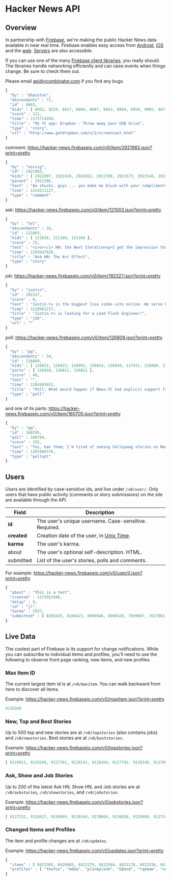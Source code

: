 # Hacker News API

## Overview
<!--Contents of this overview section should really just speak to the overall objective of this API. What does the HN API allow users to do? My recommendation is that the following information be placed elsewhere, in a more appropriate file. For API, let's just stick to how to actually use the API.-->
<!--If the info in this section needs to remain in the API doc and is pertinent to the user's success, I suggest we reword this section as actionable steps for the reader--> 

In partnership with [Firebase](https://firebase.google.com/), we're making the public Hacker News data available in near real time. Firebase enables easy access <!-- easy access to what? The HN data/application?--> from [Android](https://firebase.google.com/docs/android/setup), [iOS](https://firebase.google.com/docs/ios/setup) and the [web](https://firebase.google.com/docs/web/setup). [Servers](https://firebase.google.com/docs/server/setup) are also accessible.

If you can use one of the many [Firebase client libraries](https://firebase.google.com/docs/libraries/), you really should. The libraries handle networking efficiently and can raise events when things change. Be sure to check them out.

Please email api@ycombinator.com if you find any bugs. 
<!--Per my previous comments above, maybe it would be better to include most of this 'Overview' information>

## URI and Versioning

We hope to improve the API over time. The changes won't always be backward compatible, so we're going to use versioning. This first iteration will have URIs prefixed with `https://hacker-news.firebaseio.com/v0/` and is structured as described below. There is currently no rate limit.

For versioning purposes, only removal of a non-optional field or alteration of an existing field will be considered incompatible changes. *Clients should gracefully handle additional fields they don't expect, and simply ignore them.*

## Design

The v0 API is essentially a dump of our in-memory data structures. We know, what works great locally in memory isn't so hot over the network. Many of the awkward things are just the way HN works internally. Want to know the total number of comments on an article? Traverse the tree and count. Want to know the children of an item? Load the item and get their IDs, then load them. The newest page? Starts at item maxid and walks backward, keeping only the top level stories. Same for Ask, Show, etc.

I'm not saying this to defend it - It's not the ideal public API, but it's the one we could release in the time we had. While awkward, it's possible to implement most of HN using it.

## Items

Stories, comments, jobs, Ask HNs and even polls are just items. They're identified by their ids, which are unique integers, and live under `/v0/item/<id>`.

All items have some of the following properties, with required properties in bold:

Field | Description
------|------------
**id** | The item's unique id.
deleted | `true` if the item is deleted.
type | The type of item. One of "job", "story", "comment", "poll", or "pollopt".
by | The username of the item's author.
time | Creation date of the item, in [Unix Time](http://en.wikipedia.org/wiki/Unix_time).
text | The comment, story or poll text. HTML.
dead | `true` if the item is dead.
parent | The comment's parent: either another comment or the relevant story.
poll | The pollopt's associated poll.
kids | The ids of the item's comments, in ranked display order.
url | The URL of the story.
score | The story's score, or the votes for a pollopt.
title | The title of the story, poll or job. HTML.
parts | A list of related pollopts, in display order.
descendants | In the case of stories or polls, the total comment count.

For example, a story: https://hacker-news.firebaseio.com/v0/item/8863.json?print=pretty

<!-- Would we consider the following a sample call request to the server? Please confirm-->

```javascript 
{ 
  "by" : "dhouston",
  "descendants" : 71,
  "id" : 8863,
  "kids" : [ 8952, 9224, 8917, 8884, 8887, 8943, 8869, 8958, 9005, 9671, 8940, 9067, 8908, 9055, 8865, 8881, 8872, 8873, 8955, 10403, 8903, 8928, 9125, 8998, 8901, 8902, 8907, 8894, 8878, 8870, 8980, 8934, 8876 ],
  "score" : 111,
  "time" : 1175714200,
  "title" : "My YC app: Dropbox - Throw away your USB drive",
  "type" : "story",
  "url" : "http://www.getdropbox.com/u/2/screencast.html"
}
```

comment: https://hacker-news.firebaseio.com/v0/item/2921983.json?print=pretty

```javascript
{
  "by" : "norvig",
  "id" : 2921983,
  "kids" : [ 2922097, 2922429, 2924562, 2922709, 2922573, 2922140, 2922141 ],
  "parent" : 2921506,
  "text" : "Aw shucks, guys ... you make me blush with your compliments.<p>Tell you what, Ill make a deal: I'll keep writing if you keep reading. K?",
  "time" : 1314211127,
  "type" : "comment"
}
```

ask: https://hacker-news.firebaseio.com/v0/item/121003.json?print=pretty

```javascript
{
  "by" : "tel",
  "descendants" : 16,
  "id" : 121003,
  "kids" : [ 121016, 121109, 121168 ],
  "score" : 25,
  "text" : "<i>or</i> HN: the Next Iteration<p>I get the impression that with Arc being released a lot of people who never had time for HN before are suddenly dropping in more often. (PG: what are the numbers on this? I'm envisioning a spike.)<p>Not to say that isn't great, but I'm wary of Diggification. Between links comparing programming to sex and a flurry of gratuitous, ostentatious  adjectives in the headlines it's a bit concerning.<p>80% of the stuff that makes the front page is still pretty awesome, but what's in place to keep the signal/noise ratio high? Does the HN model still work as the community scales? What's in store for (++ HN)?",
  "time" : 1203647620,
  "title" : "Ask HN: The Arc Effect",
  "type" : "story"
}
```

job: https://hacker-news.firebaseio.com/v0/item/192327.json?print=pretty

```javascript
{
  "by" : "justin",
  "id" : 192327,
  "score" : 6,
  "text" : "Justin.tv is the biggest live video site online. We serve hundreds of thousands of video streams a day, and have supported up to 50k live concurrent viewers. Our site is growing every week, and we just added a 10 gbps line to our colo. Our unique visitors are up 900% since January.<p>There are a lot of pieces that fit together to make Justin.tv work: our video cluster, IRC server, our web app, and our monitoring and search services, to name a few. A lot of our website is dependent on Flash, and we're looking for talented Flash Engineers who know AS2 and AS3 very well who want to be leaders in the development of our Flash.<p>Responsibilities<p><pre><code>    * Contribute to product design and implementation discussions\n    * Implement projects from the idea phase to production\n    * Test and iterate code before and after production release \n</code></pre>\nQualifications<p><pre><code>    * You should know AS2, AS3, and maybe a little be of Flex.\n    * Experience building web applications.\n    * A strong desire to work on website with passionate users and ideas for how to improve it.\n    * Experience hacking video streams, python, Twisted or rails all a plus.\n</code></pre>\nWhile we're growing rapidly, Justin.tv is still a small, technology focused company, built by hackers for hackers. Seven of our ten person team are engineers or designers. We believe in rapid development, and push out new code releases every week. We're based in a beautiful office in the SOMA district of SF, one block from the caltrain station. If you want a fun job hacking on code that will touch a lot of people, JTV is for you.<p>Note: You must be physically present in SF to work for JTV. Completing the technical problem at <a href=\"http://www.justin.tv/problems/bml\" rel=\"nofollow\">http://www.justin.tv/problems/bml</a> will go a long way with us. Cheers!",
  "time" : 1210981217,
  "title" : "Justin.tv is looking for a Lead Flash Engineer!",
  "type" : "job",
  "url" : ""
}
```

poll: https://hacker-news.firebaseio.com/v0/item/126809.json?print=pretty

```javascript
{
  "by" : "pg",
  "descendants" : 54,
  "id" : 126809,
  "kids" : [ 126822, 126823, 126993, 126824, 126934, 127411, 126888, 127681, 126818, 126816, 126854, 127095, 126861, 127313, 127299, 126859, 126852, 126882, 126832, 127072, 127217, 126889, 127535, 126917, 126875 ],
  "parts" : [ 126810, 126811, 126812 ],
  "score" : 46,
  "text" : "",
  "time" : 1204403652,
  "title" : "Poll: What would happen if News.YC had explicit support for polls?",
  "type" : "poll"
}
```

and one of its parts: https://hacker-news.firebaseio.com/v0/item/160705.json?print=pretty

```javascript
{
  "by" : "pg",
  "id" : 160705,
  "poll" : 160704,
  "score" : 335,
  "text" : "Yes, ban them; I'm tired of seeing Valleywag stories on News.YC.",
  "time" : 1207886576,
  "type" : "pollopt"
}
```

<!--Are each of the level two and level three headers essentially different features/components of the API? In other words, what you can do with the HN API?-->

## Users

Users are identified by case-sensitive ids, and live under `/v0/user/`. Only users that have public activity (comments or story submissions) on the site are available through the API.

Field | Description
------|------------
**id** | The user's unique username. Case-sensitive. Required.
**created** | Creation date of the user, in [Unix Time](http://en.wikipedia.org/wiki/Unix_time).
**karma** | The user's karma.
about | The user's optional self-description. HTML.
submitted | List of the user's stories, polls and comments.

For example: https://hacker-news.firebaseio.com/v0/user/jl.json?print=pretty

```javascript
{
  "about" : "This is a test",
  "created" : 1173923446,
  "delay" : 0,
  "id" : "jl",
  "karma" : 2937,
  "submitted" : [ 8265435, 8168423, 8090946, 8090326, 7699907, 7637962, 7596179, 7596163, 7594569, 7562135, 7562111, 7494708, 7494171, 7488093, 7444860, 7327817, 7280290, 7278694, 7097557, 7097546, 7097254, 7052857, 7039484, 6987273, 6649999, 6649706, 6629560, 6609127, 6327951, 6225810, 6111999, 5580079, 5112008, 4907948, 4901821, 4700469, 4678919, 3779193, 3711380, 3701405, 3627981, 3473004, 3473000, 3457006, 3422158, 3136701, 2943046, 2794646, 2482737, 2425640, 2411925, 2408077, 2407992, 2407940, 2278689, 2220295, 2144918, 2144852, 1875323, 1875295, 1857397, 1839737, 1809010, 1788048, 1780681, 1721745, 1676227, 1654023, 1651449, 1641019, 1631985, 1618759, 1522978, 1499641, 1441290, 1440993, 1436440, 1430510, 1430208, 1385525, 1384917, 1370453, 1346118, 1309968, 1305415, 1305037, 1276771, 1270981, 1233287, 1211456, 1210688, 1210682, 1194189, 1193914, 1191653, 1190766, 1190319, 1189925, 1188455, 1188177, 1185884, 1165649, 1164314, 1160048, 1159156, 1158865, 1150900, 1115326, 933897, 924482, 923918, 922804, 922280, 922168, 920332, 919803, 917871, 912867, 910426, 902506, 891171, 807902, 806254, 796618, 786286, 764412, 764325, 642566, 642564, 587821, 575744, 547504, 532055, 521067, 492164, 491979, 383935, 383933, 383930, 383927, 375462, 263479, 258389, 250751, 245140, 243472, 237445, 229393, 226797, 225536, 225483, 225426, 221084, 213940, 213342, 211238, 210099, 210007, 209913, 209908, 209904, 209903, 170904, 165850, 161566, 158388, 158305, 158294, 156235, 151097, 148566, 146948, 136968, 134656, 133455, 129765, 126740, 122101, 122100, 120867, 120492, 115999, 114492, 114304, 111730, 110980, 110451, 108420, 107165, 105150, 104735, 103188, 103187, 99902, 99282, 99122, 98972, 98417, 98416, 98231, 96007, 96005, 95623, 95487, 95475, 95471, 95467, 95326, 95322, 94952, 94681, 94679, 94678, 94420, 94419, 94393, 94149, 94008, 93490, 93489, 92944, 92247, 91713, 90162, 90091, 89844, 89678, 89498, 86953, 86109, 85244, 85195, 85194, 85193, 85192, 84955, 84629, 83902, 82918, 76393, 68677, 61565, 60542, 47745, 47744, 41098, 39153, 38678, 37741, 33469, 12897, 6746, 5252, 4752, 4586, 4289 ]
}
```

## Live Data

The coolest part of Firebase is its support for change notifications. While you can subscribe to individual items and profiles, you'll need to use the following to observe front page ranking, new items, and new profiles.

### Max Item ID

The current largest item id is at `/v0/maxitem`. You can walk backward from here to discover all items.

Example: https://hacker-news.firebaseio.com/v0/maxitem.json?print=pretty

```javascript
9130260
```

### New, Top and Best Stories

Up to 500 top and new stories are at `/v0/topstories` (also contains jobs) and `/v0/newstories`. Best stories are at `/v0/beststories`.

Example: https://hacker-news.firebaseio.com/v0/topstories.json?print=pretty

```javascript
[ 9129911, 9129199, 9127761, 9128141, 9128264, 9127792, 9129248, 9127092, 9128367, ..., 9038733 ]
```

### Ask, Show and Job Stories

Up to 200 of the latest Ask HN, Show HN, and Job stories are at `/v0/askstories`, `/v0/showstories`, and `/v0/jobstories`.

Example: https://hacker-news.firebaseio.com/v0/askstories.json?print=pretty

```javascript
[ 9127232, 9128437, 9130049, 9130144, 9130064, 9130028, 9129409, 9127243, 9128571, ..., 9120990 ]
```

### Changed Items and Profiles

The item and profile changes are at `/v0/updates`.

Example: https://hacker-news.firebaseio.com/v0/updates.json?print=pretty

```javascript
{
  "items" : [ 8423305, 8420805, 8423379, 8422504, 8423178, 8423336, 8422717, 8417484, 8423378, 8423238, 8423353, 8422395, 8423072, 8423044, 8423344, 8423374, 8423015, 8422428, 8423377, 8420444, 8423300, 8422633, 8422599, 8422408, 8422928, 8394339, 8421900, 8420902, 8422087 ],
  "profiles" : [ "thefox", "mdda", "plinkplonk", "GBond", "rqebmm", "neom", "arram", "mcmancini", "metachris", "DubiousPusher", "dochtman", "kstrauser", "biren34", "foobarqux", "mkehrt", "nathanm412", "wmblaettler", "JoeAnzalone", "rcconf", "johndbritton", "msie", "cktsai", "27182818284", "kevinskii", "wildwood", "mcherm", "naiyt", "matthewmcg", "joelhaus", "tshtf", "MrZongle2", "Bogdanp" ]
}
```

